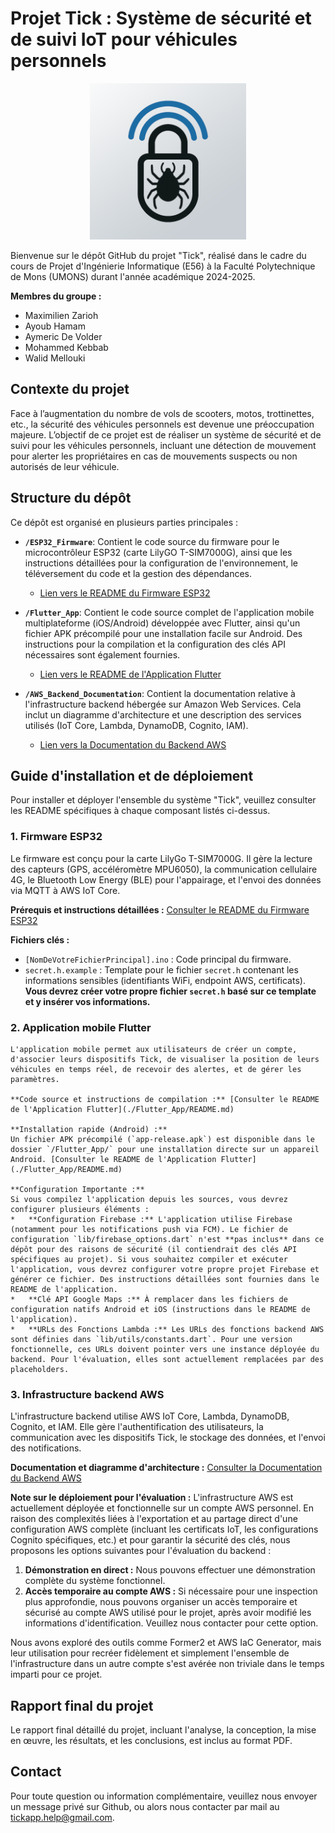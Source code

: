 # Projet Tick : Système de sécurité et de suivi IoT pour véhicules personnels

<p align="center">
  <img src="./Flutter_App/source_code/assets/icon/icon.png" alt="Logo Tick" width="250">
</p>

Bienvenue sur le dépôt GitHub du projet "Tick", réalisé dans le cadre du cours de Projet d'Ingénierie Informatique (E56) à la Faculté Polytechnique de Mons (UMONS) durant l'année académique 2024-2025.

**Membres du groupe :**
*   Maximilien Zarioh
*   Ayoub Hamam
*   Aymeric De Volder
*   Mohammed Kebbab
*   Walid Mellouki

## Contexte du projet

Face à l’augmentation du nombre de vols de scooters, motos, trottinettes, etc., la sécurité des véhicules personnels est devenue une préoccupation majeure. L’objectif de ce projet est de réaliser un système de sécurité et de suivi pour les véhicules personnels, incluant une détection de mouvement pour alerter les propriétaires en cas de mouvements suspects ou non autorisés de leur véhicule.

## Structure du dépôt

Ce dépôt est organisé en plusieurs parties principales :

*   **`/ESP32_Firmware`**: Contient le code source du firmware pour le microcontrôleur ESP32 (carte LilyGO T-SIM7000G), ainsi que les instructions détaillées pour la configuration de l'environnement, le téléversement du code et la gestion des dépendances.
    *   [Lien vers le README du Firmware ESP32](./ESP32_Firmware/README.md)

*   **`/Flutter_App`**: Contient le code source complet de l'application mobile multiplateforme (iOS/Android) développée avec Flutter, ainsi qu'un fichier APK précompilé pour une installation facile sur Android. Des instructions pour la compilation et la configuration des clés API nécessaires sont également fournies.
    *   [Lien vers le README de l'Application Flutter](./Flutter_App/README.md)

*   **`/AWS_Backend_Documentation`**: Contient la documentation relative à l'infrastructure backend hébergée sur Amazon Web Services. Cela inclut un diagramme d'architecture et une description des services utilisés (IoT Core, Lambda, DynamoDB, Cognito, IAM).
    *   [Lien vers la Documentation du Backend AWS](./AWS_Backend_Documentation/README.md)

## Guide d'installation et de déploiement

Pour installer et déployer l'ensemble du système "Tick", veuillez consulter les README spécifiques à chaque composant listés ci-dessus.

### 1. Firmware ESP32

Le firmware est conçu pour la carte LilyGo T-SIM7000G. Il gère la lecture des capteurs (GPS, accéléromètre MPU6050), la communication cellulaire 4G, le Bluetooth Low Energy (BLE) pour l'appairage, et l'envoi des données via MQTT à AWS IoT Core.

**Prérequis et instructions détaillées :** [Consulter le README du Firmware ESP32](./ESP32_Firmware/README.md)

**Fichiers clés :**
*   `[NomDeVotreFichierPrincipal].ino` : Code principal du firmware.
*   `secret.h.example` : Template pour le fichier `secret.h` contenant les informations sensibles (identifiants WiFi, endpoint AWS, certificats). **Vous devrez créer votre propre fichier `secret.h` basé sur ce template et y insérer vos informations.**

### 2. Application mobile Flutter

    L'application mobile permet aux utilisateurs de créer un compte, d'associer leurs dispositifs Tick, de visualiser la position de leurs véhicules en temps réel, de recevoir des alertes, et de gérer les paramètres.

    **Code source et instructions de compilation :** [Consulter le README de l'Application Flutter](./Flutter_App/README.md)

    **Installation rapide (Android) :**
    Un fichier APK précompilé (`app-release.apk`) est disponible dans le dossier `/Flutter_App/` pour une installation directe sur un appareil Android. [Consulter le README de l'Application Flutter](./Flutter_App/README.md)

    **Configuration Importante :**
    Si vous compilez l'application depuis les sources, vous devrez configurer plusieurs éléments :
    *   **Configuration Firebase :** L'application utilise Firebase (notamment pour les notifications push via FCM). Le fichier de configuration `lib/firebase_options.dart` n'est **pas inclus** dans ce dépôt pour des raisons de sécurité (il contiendrait des clés API spécifiques au projet). Si vous souhaitez compiler et exécuter l'application, vous devrez configurer votre propre projet Firebase et générer ce fichier. Des instructions détaillées sont fournies dans le README de l'application.
    *   **Clé API Google Maps :** À remplacer dans les fichiers de configuration natifs Android et iOS (instructions dans le README de l'application).
    *   **URLs des Fonctions Lambda :** Les URLs des fonctions backend AWS sont définies dans `lib/utils/constants.dart`. Pour une version fonctionnelle, ces URLs doivent pointer vers une instance déployée du backend. Pour l'évaluation, elles sont actuellement remplacées par des placeholders.

### 3. Infrastructure backend AWS

L'infrastructure backend utilise AWS IoT Core, Lambda, DynamoDB, Cognito, et IAM. Elle gère l'authentification des utilisateurs, la communication avec les dispositifs Tick, le stockage des données, et l'envoi des notifications.

**Documentation et diagramme d'architecture :** [Consulter la Documentation du Backend AWS](./AWS_Backend_Documentation/README.md)

**Note sur le déploiement pour l'évaluation :**
L'infrastructure AWS est actuellement déployée et fonctionnelle sur un compte AWS personnel. En raison des complexités liées à l'exportation et au partage direct d'une configuration AWS complète (incluant les certificats IoT, les configurations Cognito spécifiques, etc.) et pour garantir la sécurité des clés, nous proposons les options suivantes pour l'évaluation du backend :
1.  **Démonstration en direct :** Nous pouvons effectuer une démonstration complète du système fonctionnel.
2.  **Accès temporaire au compte AWS :** Si nécessaire pour une inspection plus approfondie, nous pouvons organiser un accès temporaire et sécurisé au compte AWS utilisé pour le projet, après avoir modifié les informations d'identification. Veuillez nous contacter pour cette option.

Nous avons exploré des outils comme Former2 et AWS IaC Generator, mais leur utilisation pour recréer fidèlement et simplement l'ensemble de l'infrastructure dans un autre compte s'est avérée non triviale dans le temps imparti pour ce projet.

## Rapport final du projet

Le rapport final détaillé du projet, incluant l'analyse, la conception, la mise en œuvre, les résultats, et les conclusions, est inclus au format PDF.

## Contact

Pour toute question ou information complémentaire, veuillez nous envoyer un message privé sur Github, ou alors nous contacter par mail au tickapp.help@gmail.com.

